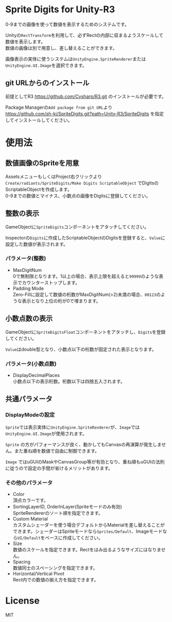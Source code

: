 # Sprite Digits for Unity-R3

0-9までの画像を使って数値を表示するためのシステムです。

Unityの`RectTransform`を利用して、必ずRectの内部に収まるようスケールして数値を表示します。  
数値の画像は別で用意し、差し替えることができます。

画像表示の実体に使うシステムは`UnityEngine.SpriteRenderer`または`UnityEngine.UI.Image`を選択できます。

## git URLからのインストール

前提としてR3 https://github.com/Cysharp/R3.git のインストールが必要です。

Package Managerの`Add package from git URL`より  
https://github.com/sh-kj/SpriteDigits.git?path=Unity-R3/SpriteDigits を指定してインストールしてください。

# 使用法

## 数値画像のSpriteを用意

AssetsメニューもしくはProject右クリックより `Create/radiants/SpriteDigits/Make Digits ScriptableObject` でDigitsのScriptableObjectを作成します。  
0-9までの数値とマイナス、小数点の画像をDigitsに登録してください。

## 整数の表示

GameObjectに`SpriteDigits`コンポーネントをアタッチしてください。

Inspectorの`Digits`に作成したScriptableObjectのDigitsを登録すると、`Value`に設定した数値が表示されます。

### パラメータ(整数)

- MaxDigitNum  
0で無制限となります。1以上の場合、表示上限を超えると`99999`のような表示でカウンターストップします。
- Padding Mode  
Zero-Fillに設定して数値の桁数がMaxDigitNum(>2)未満の場合、`00123`のような表示となり上位の桁が0で埋まります。

## 小数点数の表示

GameObjectに`SpriteDigitsFloat`コンポーネントをアタッチし、`Digits`を登録してください。

`Value`はdouble型となり、小数点以下の桁数が固定された表示となります。

### パラメータ(小数点数)

- DisplayDecimalPlaces  
小数点以下の表示桁数。桁数以下は四捨五入されます。

## 共通パラメータ

### DisplayModeの設定

`Sprite`では表示実体に`UnityEngine.SpriteRenderer`が、`Image`では`UnityEngine.UI.Image`が使用されます。

`Sprite` の方がパフォーマンスが良く、動かしてもCanvasの再演算が発生しません。また重ね順を数値で自由に制御できます。

`Image` ではuGUIのMaskやCanvasGroup等が有効となり、重ね順もuGUIの法則に従うので設定の手間が省けるメリットがあります。

### その他のパラメータ
- Color  
頂点カラーです。
- SortingLayerID, OrderInLayer(Spriteモードのみ有効)  
SpriteRendererのソート順を指定できます。
- Custom Material  
カスタムシェーダーを使う場合デフォルトからMaterialを差し替えることができます。シェーダーはSpriteモードなら`Sprites/Default`、Imageモードなら`UI/Default`をベースに作成してください。  
- Size  
数値のスケールを指定できます。Rectをはみ出るようなサイズにはなりません。
- Spacing  
数値同士のスペーシングを指定できます。
- Horizontal/Vertical Pivot  
Rect内での数値の揃え方を指定できます。

# License

MIT